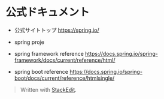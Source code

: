# 公式ドキュメント
- 公式サイトトップ
https://spring.io/

- spring proje

- spring framework reference
https://docs.spring.io/spring-framework/docs/current/reference/html/

- spring boot reference
https://docs.spring.io/spring-boot/docs/current/reference/htmlsingle/


> Written with [StackEdit](https://stackedit.io/).
<!--stackedit_data:
eyJoaXN0b3J5IjpbLTE4MTAyOTY0MzksMTU2OTYzNjQ3NSw3Mz
A5OTgxMTZdfQ==
-->